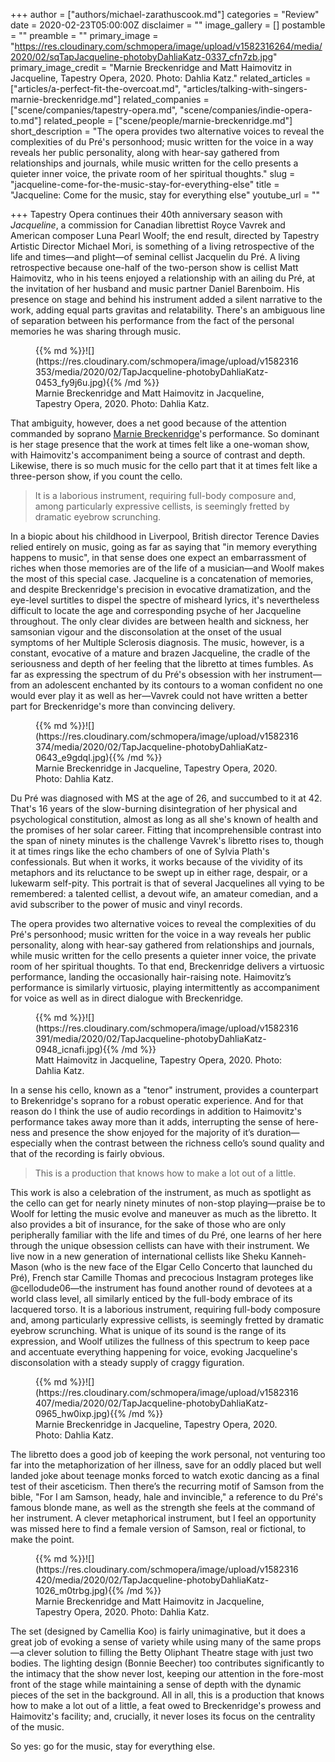 +++
author = ["authors/michael-zarathuscook.md"]
categories = "Review"
date = 2020-02-23T05:00:00Z
disclaimer = ""
image_gallery = []
postamble = ""
preamble = ""
primary_image = "https://res.cloudinary.com/schmopera/image/upload/v1582316264/media/2020/02/sqTapJacqueline-photobyDahliaKatz-0337_cfn7zb.jpg"
primary_image_credit = "Marnie Breckenridge and Matt Haimovitz in Jacqueline, Tapestry Opera, 2020. Photo: Dahlia Katz."
related_articles = ["articles/a-perfect-fit-the-overcoat.md", "articles/talking-with-singers-marnie-breckenridge.md"]
related_companies = ["scene/companies/tapestry-opera.md", "scene/companies/indie-opera-to.md"]
related_people = ["scene/people/marnie-breckenridge.md"]
short_description = "The opera provides two alternative voices to reveal the complexities of du Pré's personhood; music written for the voice in a way reveals her public personality, along with hear-say gathered from relationships and journals, while music written for the cello presents a quieter inner voice, the private room of her spiritual thoughts."
slug = "jacqueline-come-for-the-music-stay-for-everything-else"
title = "Jacqueline: Come for the music, stay for everything else"
youtube_url = ""

+++
Tapestry Opera continues their 40th anniversary season with _Jacqueline_, a commission for Canadian librettist Royce Vavrek and American composer Luna Pearl Woolf; the end result, directed by Tapestry Artistic Director Michael Mori, is something of a living retrospective of the life and times—and plight—of seminal cellist Jacquelin du Pré. A living retrospective because one-half of the two-person show is cellist Matt Haimovitz, who in his teens enjoyed a relationship with an ailing du Pré, at the invitation of her husband and music partner Daniel Barenboim. His presence on stage and behind his instrument added a silent narrative to the work, adding equal parts gravitas and relatability. There's an ambiguous line of separation between his performance from the fact of the personal memories he was sharing through music.

<figure data-type="image">{{% md %}}![](https://res.cloudinary.com/schmopera/image/upload/v1582316353/media/2020/02/TapJacqueline-photobyDahliaKatz-0453_fy9j6u.jpg){{% /md %}}

<figcaption>Marnie Breckenridge and Matt Haimovitz in Jacqueline, Tapestry Opera, 2020. Photo: Dahlia Katz.</figcaption>

</figure>

That ambiguity, however, does a net good because of the attention commanded by soprano [Marnie Breckenridge](/talking-with-singers-marnie-breckenridge/)'s performance. So dominant is her stage presence that the work at times felt like a one-woman show, with Haimovitz's accompaniment being a source of contrast and depth. Likewise, there is so much music for the cello part that it at times felt like a three-person show, if you count the cello.

> It is a laborious instrument, requiring full-body composure and, among particularly expressive cellists, is seemingly fretted by dramatic eyebrow scrunching.

In a biopic about his childhood in Liverpool, British director Terence Davies relied entirely on music, going as far as saying that "in memory everything happens to music", in that sense does one expect an embarrassment of riches when those memories are of the life of a musician—and Woolf makes the most of this special case. Jacqueline is a concatenation of memories, and despite Breckenridge's precision in evocative dramatization, and the eye-level surtitles to dispel the spectre of misheard lyrics, it's nevertheless difficult to locate the age and corresponding psyche of her Jacqueline throughout. The only clear divides are between health and sickness, her samsonian vigour and the disconsolation at the onset of the usual symptoms of her Multiple Sclerosis diagnosis. The music, however, is a constant, evocative of a mature and brazen Jacqueline, the cradle of the seriousness and depth of her feeling that the libretto at times fumbles. As far as expressing the spectrum of du Pré's obsession with her instrument—from an adolescent enchanted by its contours to a woman confident no one would ever play it as well as her—Vavrek could not have written a better part for Breckenridge's more than convincing delivery.

<figure data-type="image">{{% md %}}![](https://res.cloudinary.com/schmopera/image/upload/v1582316374/media/2020/02/TapJacqueline-photobyDahliaKatz-0643_e9gdql.jpg){{% /md %}}

<figcaption>Marnie Breckenridge in Jacqueline, Tapestry Opera, 2020. Photo: Dahlia Katz.</figcaption>

</figure>

Du Pré was diagnosed with MS at the age of 26, and succumbed to it at 42. That's 16 years of the slow-burning disintegration of her physical and psychological constitution, almost as long as all she's known of health and the promises of her solar career. Fitting that incomprehensible contrast into the span of ninety minutes is the challenge Vavrek's libretto rises to, though it at times rings like the echo chambers of one of Sylvia Plath's confessionals. But when it works, it works because of the vividity of its metaphors and its reluctance to be swept up in either rage, despair, or a lukewarm self-pity. This portrait is that of several Jacquelines all vying to be remembered: a talented cellist, a devout wife, an amateur comedian, and a avid subscriber to the power of music and vinyl records.

The opera provides two alternative voices to reveal the complexities of du Pré's personhood; music written for the voice in a way reveals her public personality, along with hear-say gathered from relationships and journals, while music written for the cello presents a quieter inner voice, the private room of her spiritual thoughts. To that end, Breckenridge delivers a virtuosic performance, landing the occasionally hair-raising note. Haimovitz’s performance is similarly virtuosic, playing intermittently as accompaniment for voice as well as in direct dialogue with Breckenridge.

<figure data-type="image">{{% md %}}![](https://res.cloudinary.com/schmopera/image/upload/v1582316391/media/2020/02/TapJacqueline-photobyDahliaKatz-0948_icnafi.jpg){{% /md %}}

<figcaption>Matt Haimovitz in Jacqueline, Tapestry Opera, 2020. Photo: Dahlia Katz.</figcaption>

</figure>

In a sense his cello, known as a "tenor" instrument, provides a counterpart to Brekenridge's soprano for a robust operatic experience. And for that reason do I think the use of audio recordings in addition to Haimovitz's performance takes away more than it adds, interrupting the sense of here-ness and presence the show enjoyed for the majority of it’s duration—especially when the contrast between the richness cello’s sound quality and that of the recording is fairly obvious.

> This is a production that knows how to make a lot out of a little.

This work is also a celebration of the instrument, as much as spotlight as the cello can get for nearly ninety minutes of non-stop playing—praise be to Woolf for letting the music evolve and maneuver as much as the libretto. It also provides a bit of insurance, for the sake of those who are only peripherally familiar with the life and times of du Pré, one learns of her here through the unique obsession cellists can have with their instrument. We live now in a new generation of international cellists like Sheku Kanneh-Mason (who is the new face of the Elgar Cello Concerto that launched du Pré), French star Camille Thomas and precocious Instagram proteges like @cellodude06—the instrument has found another round of devotees at a world class level, all similarly enticed by the full-body embrace of its lacquered torso. It is a laborious instrument, requiring full-body composure and, among particularly expressive cellists, is seemingly fretted by dramatic eyebrow scrunching. What is unique of its sound is the range of its expression, and Woolf utilizes the fullness of this spectrum to keep pace and accentuate everything happening for voice, evoking Jacqueline's disconsolation with a steady supply of craggy figuration.

<figure data-type="image">{{% md %}}![](https://res.cloudinary.com/schmopera/image/upload/v1582316407/media/2020/02/TapJacqueline-photobyDahliaKatz-0965_hw0ixp.jpg){{% /md %}}

<figcaption>Marnie Breckenridge in Jacqueline, Tapestry Opera, 2020. Photo: Dahlia Katz.</figcaption>

</figure>

The libretto does a good job of keeping the work personal, not venturing too far into the metaphorization of her illness, save for an oddly placed but well landed joke about teenage monks forced to watch exotic dancing as a final test of their asceticism. Then there’s the recurring motif of Samson from the bible, "For I am Samson, heady, hale and invincible," a reference to du Pré's famous blonde mane, as well as the strength she feels at the command of her instrument. A clever metaphorical instrument, but I feel an opportunity was missed here to find a female version of Samson, real or fictional, to make the point.

<figure data-type="image">{{% md %}}![](https://res.cloudinary.com/schmopera/image/upload/v1582316420/media/2020/02/TapJacqueline-photobyDahliaKatz-1026_m0trbg.jpg){{% /md %}}

<figcaption>Marnie Breckenridge and Matt Haimovitz in Jacqueline, Tapestry Opera, 2020. Photo: Dahlia Katz.</figcaption>

</figure>

The set (designed by Camellia Koo) is fairly unimaginative, but it does a great job of evoking a sense of variety while using many of the same props—a clever solution to filling the Betty Oliphant Theatre stage with just two bodies. The lighting design (Bonnie Beecher) too contributes significantly to the intimacy that the show never lost, keeping our attention in the fore-most front of the stage while maintaining a sense of depth with the dynamic pieces of the set in the background. All in all, this is a production that knows how to make a lot out of a little, a feat owed to Breckenridge's prowess and Haimovitz's facility; and, crucially, it never loses its focus on the centrality of the music.

So yes: go for the music, stay for everything else.